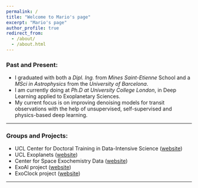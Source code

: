 ```yaml
---
permalink: /
title: "Welcome to Mario's page"
excerpt: "Mario's page"
author_profile: true
redirect_from:
  - /about/
  - /about.html
---
```


### Past and Present:

* I graduated with both a *Dipl. Ing.* from *Mines Saint-Etienne* School and a *MSci in Astrophysics* from the *University of Barcelona*. 
* I am currently doing at *Ph.D at University College London*, in Deep Learning applied to Exoplanetary Sciences. 
* My current focus is on improving denoising models for transit observations with the help of unsupervised, self-supervised and physics-based deep learning.

---

### Groups and Projects:

* UCL Center for Doctoral Training in Data-Intensive Science ([website](https://www.hep.ucl.ac.uk/cdt-dis/))
* UCL Exoplanets ([website](https://www.ucl.ac.uk/exoplanets/))
* Center for Space Exochemistry Data ([website](https://www.ucl.ac.uk/space-exochemistry-data/)) 
* ExoAI project ([website](https://exoai.github.io/)) 
* ExoClock project ([website](https://www.exoclock.space/))

---


